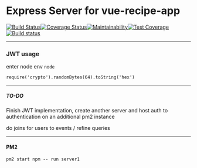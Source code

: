 # Express Server for vue-recipe-app

[![Build Status](https://travis-ci.com/MarcusYSera/vue-recipe-app.svg?branch=main)](https://travis-ci.com/MarcusYSera/vue-recipe-app)[![Coverage Status](https://coveralls.io/repos/github/MarcusYSera/vue-recipe-app/badge.svg?branch=main)](https://coveralls.io/github/MarcusYSera/vue-recipe-app?branch=main)[![Maintainability](https://api.codeclimate.com/v1/badges/850a89fa760f035cdbd8/maintainability)](https://codeclimate.com/github/MarcusYSera/vue-recipe-app/maintainability)[![Test Coverage](https://api.codeclimate.com/v1/badges/850a89fa760f035cdbd8/test_coverage)](https://codeclimate.com/github/MarcusYSera/vue-recipe-app/test_coverage)[![Build status](https://ci.appveyor.com/api/projects/status/it7t49repj2sy0e7?svg=true)](https://ci.appveyor.com/project/MarcusYSera/vue-recipe-app)

---

### JWT usage

enter node env
`node`

`require('crypto').randomBytes(64).toString('hex')`

---

##### TO-DO

Finish JWT implementation, create another server and host auth to authentication on an additional pm2 instance

do joins for users to events / refine queries

---

#### PM2

`pm2 start npm -- run server1`
